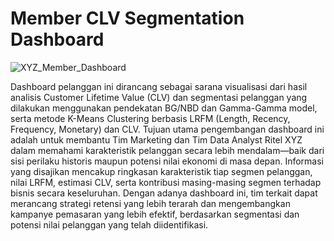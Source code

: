 # Member CLV Segmentation Dashboard

![XYZ_Member_Dashboard](https://github.com/user-attachments/assets/7ec885fa-a014-4682-a7f6-13a1fe0d4ce9)

Dashboard pelanggan ini dirancang sebagai sarana visualisasi dari hasil analisis Customer Lifetime Value (CLV) dan segmentasi pelanggan yang dilakukan menggunakan pendekatan BG/NBD dan Gamma-Gamma model, serta metode K-Means Clustering berbasis LRFM (Length, Recency, Frequency, Monetary) dan CLV. Tujuan utama pengembangan dashboard ini adalah untuk membantu Tim Marketing dan Tim Data Analyst Ritel XYZ dalam memahami karakteristik pelanggan secara lebih mendalam—baik dari sisi perilaku historis maupun potensi nilai ekonomi di masa depan. Informasi yang disajikan mencakup ringkasan karakteristik tiap segmen pelanggan, nilai LRFM, estimasi CLV, serta kontribusi masing-masing segmen terhadap bisnis secara keseluruhan. Dengan adanya dashboard ini, tim terkait dapat merancang strategi retensi yang lebih terarah dan mengembangkan kampanye pemasaran yang lebih efektif, berdasarkan segmentasi dan potensi nilai pelanggan yang telah diidentifikasi.
